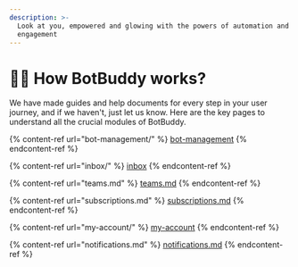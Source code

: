 ```yaml
---
description: >-
  Look at you, empowered and glowing with the powers of automation and customer
  engagement
---
```


# 🏃‍♂️ How BotBuddy works?

We have made guides and help documents for every step in your user journey, and if we haven't, just let us know. Here are the key pages to understand all the crucial modules of BotBuddy.

{% content-ref url="bot-management/" %}
[bot-management](bot-management/)
{% endcontent-ref %}

{% content-ref url="inbox/" %}
[inbox](inbox/)
{% endcontent-ref %}

{% content-ref url="teams.md" %}
[teams.md](teams.md)
{% endcontent-ref %}

{% content-ref url="subscriptions.md" %}
[subscriptions.md](subscriptions.md)
{% endcontent-ref %}

{% content-ref url="my-account/" %}
[my-account](my-account/)
{% endcontent-ref %}

{% content-ref url="notifications.md" %}
[notifications.md](notifications.md)
{% endcontent-ref %}
